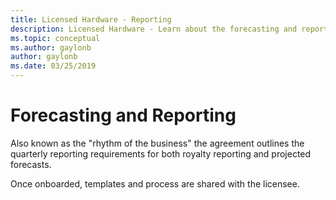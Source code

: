 ```yaml
---
title: Licensed Hardware - Reporting
description: Licensed Hardware - Learn about the forecasting and reporting process.
ms.topic: conceptual
ms.author: gaylonb
author: gaylonb
ms.date: 03/25/2019
---
```


# Forecasting and Reporting

Also known as the "rhythm of the business" the agreement outlines the quarterly reporting requirements for both royalty reporting and projected forecasts.

Once onboarded, templates and process are shared with the licensee.


